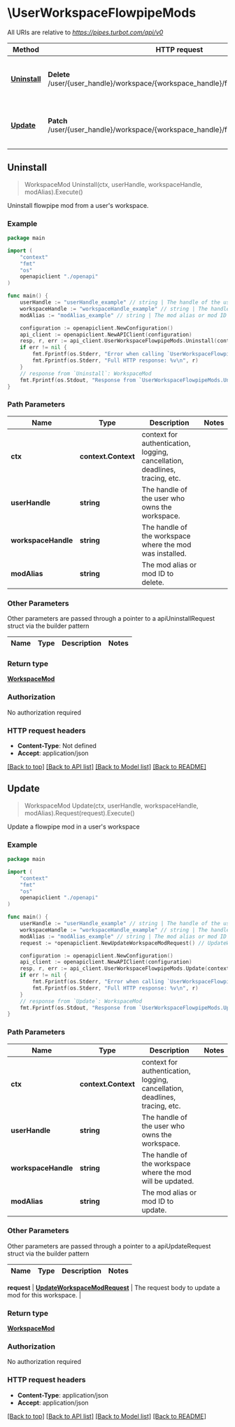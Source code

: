 # \UserWorkspaceFlowpipeMods

All URIs are relative to *https://pipes.turbot.com/api/v0*

Method | HTTP request | Description
------------- | ------------- | -------------
[**Uninstall**](UserWorkspaceFlowpipeMods.md#Uninstall) | **Delete** /user/{user_handle}/workspace/{workspace_handle}/flowpipe/mod/{mod_alias} | Uninstall flowpipe mod from a user&#39;s workspace.
[**Update**](UserWorkspaceFlowpipeMods.md#Update) | **Patch** /user/{user_handle}/workspace/{workspace_handle}/flowpipe/mod/{mod_alias} | Update a flowpipe mod in a user&#39;s workspace



## Uninstall

> WorkspaceMod Uninstall(ctx, userHandle, workspaceHandle, modAlias).Execute()

Uninstall flowpipe mod from a user's workspace.



### Example

```go
package main

import (
    "context"
    "fmt"
    "os"
    openapiclient "./openapi"
)

func main() {
    userHandle := "userHandle_example" // string | The handle of the user who owns the workspace.
    workspaceHandle := "workspaceHandle_example" // string | The handle of the workspace where the mod was installed.
    modAlias := "modAlias_example" // string | The mod alias or mod ID to delete.

    configuration := openapiclient.NewConfiguration()
    api_client := openapiclient.NewAPIClient(configuration)
    resp, r, err := api_client.UserWorkspaceFlowpipeMods.Uninstall(context.Background(), userHandle, workspaceHandle, modAlias).Execute()
    if err != nil {
        fmt.Fprintf(os.Stderr, "Error when calling `UserWorkspaceFlowpipeMods.Uninstall``: %v\n", err)
        fmt.Fprintf(os.Stderr, "Full HTTP response: %v\n", r)
    }
    // response from `Uninstall`: WorkspaceMod
    fmt.Fprintf(os.Stdout, "Response from `UserWorkspaceFlowpipeMods.Uninstall`: %v\n", resp)
}
```

### Path Parameters


Name | Type | Description  | Notes
------------- | ------------- | ------------- | -------------
**ctx** | **context.Context** | context for authentication, logging, cancellation, deadlines, tracing, etc.
**userHandle** | **string** | The handle of the user who owns the workspace. | 
**workspaceHandle** | **string** | The handle of the workspace where the mod was installed. | 
**modAlias** | **string** | The mod alias or mod ID to delete. | 

### Other Parameters

Other parameters are passed through a pointer to a apiUninstallRequest struct via the builder pattern


Name | Type | Description  | Notes
------------- | ------------- | ------------- | -------------




### Return type

[**WorkspaceMod**](WorkspaceMod.md)

### Authorization

No authorization required

### HTTP request headers

- **Content-Type**: Not defined
- **Accept**: application/json

[[Back to top]](#) [[Back to API list]](../README.md#documentation-for-api-endpoints)
[[Back to Model list]](../README.md#documentation-for-models)
[[Back to README]](../README.md)


## Update

> WorkspaceMod Update(ctx, userHandle, workspaceHandle, modAlias).Request(request).Execute()

Update a flowpipe mod in a user's workspace



### Example

```go
package main

import (
    "context"
    "fmt"
    "os"
    openapiclient "./openapi"
)

func main() {
    userHandle := "userHandle_example" // string | The handle of the user who owns the workspace.
    workspaceHandle := "workspaceHandle_example" // string | The handle of the workspace where the mod will be updated.
    modAlias := "modAlias_example" // string | The mod alias or mod ID to update.
    request := *openapiclient.NewUpdateWorkspaceModRequest() // UpdateWorkspaceModRequest | The request body to update a mod for this workspace.

    configuration := openapiclient.NewConfiguration()
    api_client := openapiclient.NewAPIClient(configuration)
    resp, r, err := api_client.UserWorkspaceFlowpipeMods.Update(context.Background(), userHandle, workspaceHandle, modAlias).Request(request).Execute()
    if err != nil {
        fmt.Fprintf(os.Stderr, "Error when calling `UserWorkspaceFlowpipeMods.Update``: %v\n", err)
        fmt.Fprintf(os.Stderr, "Full HTTP response: %v\n", r)
    }
    // response from `Update`: WorkspaceMod
    fmt.Fprintf(os.Stdout, "Response from `UserWorkspaceFlowpipeMods.Update`: %v\n", resp)
}
```

### Path Parameters


Name | Type | Description  | Notes
------------- | ------------- | ------------- | -------------
**ctx** | **context.Context** | context for authentication, logging, cancellation, deadlines, tracing, etc.
**userHandle** | **string** | The handle of the user who owns the workspace. | 
**workspaceHandle** | **string** | The handle of the workspace where the mod will be updated. | 
**modAlias** | **string** | The mod alias or mod ID to update. | 

### Other Parameters

Other parameters are passed through a pointer to a apiUpdateRequest struct via the builder pattern


Name | Type | Description  | Notes
------------- | ------------- | ------------- | -------------



 **request** | [**UpdateWorkspaceModRequest**](UpdateWorkspaceModRequest.md) | The request body to update a mod for this workspace. | 

### Return type

[**WorkspaceMod**](WorkspaceMod.md)

### Authorization

No authorization required

### HTTP request headers

- **Content-Type**: application/json
- **Accept**: application/json

[[Back to top]](#) [[Back to API list]](../README.md#documentation-for-api-endpoints)
[[Back to Model list]](../README.md#documentation-for-models)
[[Back to README]](../README.md)

